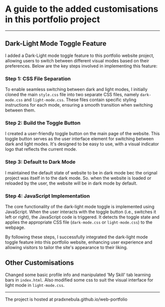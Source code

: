 # A guide to the added customisations in this portfolio project

---

## Dark-Light Mode Toggle Feature

I added a Dark-Light mode toggle feature to this portfolio website project, allowing users to switch between different visual modes based on their preferences. Below are the key steps involved in implementing this feature:

### Step 1: CSS File Separation
To enable seamless switching between dark and light modes, I initially cloned the main `style.css` file into two separate CSS files, namely `dark-mode.css` and `light-mode.css`. These files contain specific styling instructions for each mode, ensuring a smooth transition when switching between them.

### Step 2: Build the Toggle Button
I created a user-friendly toggle button on the main page of the website. This toggle button serves as the user interface element for switching between dark and light modes. It's designed to be easy to use, with a visual indicator logo that reflects the current mode.

### Step 3: Default to Dark Mode
I maintained the default state of website to be in dark mode bec the orignal project was itself in to the dark mode. So. when the website is loaded or reloaded by the user, the website will be in dark mode by default.

### Step 4: JavaScript Implementation
The core functionality of the dark-light mode toggle is implemented using JavaScript. When the user interacts with the toggle button (i.e., switches it left or right), the JavaScript code is triggered. It detects the toggle state and applies the appropriate CSS file (`dark-mode.css` or `light-mode.css`) to the webpage. 

By following these steps, I successfully integrated the dark-light mode toggle feature into this portfolio website, enhancing user experience and allowing visitors to tailor the site's appearance to their liking.

## Other Customisations

Changed some basic profile info and manipulated 'My Skill' tab learning bars in `index.html`. Also modified some css to suit the visual interface for light mode in `light-mode.css`.
<hr>
The project is hosted at pradxnebula.github.io/web-portfolio

